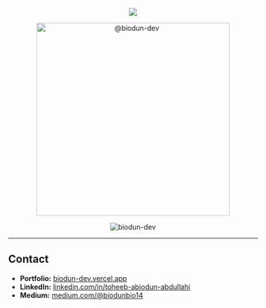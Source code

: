 <div align="center">
 
  <!-- Profile Views -->
  ![](https://komarev.com/ghpvc/?username=biodun-dev&style=flat-square)
 
  <!-- Github Streak Stats -->
  <div align="center">
    <img
      width="390"
      src="https://github-readme-streak-stats.herokuapp.com/?user=biodun-dev&theme=dark"
      alt="@biodun-dev"/> 
  </div>

  <!-- Top Languages -->
  <p>
   <img 
    src="https://github-readme-stats.vercel.app/api/top-langs?username=biodun-dev&hide_progress=true&hide_title=true&layout=normal&theme=dark" 
    alt="biodun-dev" />
  </p>

</div>

---

## Contact
- **Portfolio:** [biodun-dev.vercel.app](https://biodun-dev.vercel.app)  
- **LinkedIn:** [linkedin.com/in/toheeb-abiodun-abdullahi](https://www.linkedin.com/in/toheeb-abiodun-abdullahi)  
- **Medium:** [medium.com/@biodunbio14](https://medium.com/@biodunbio14)  
